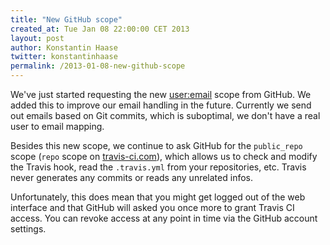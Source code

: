 ```yaml
---
title: "New GitHub scope"
created_at: Tue Jan 08 22:00:00 CET 2013
layout: post
author: Konstantin Haase
twitter: konstantinhaase
permalink: /2013-01-08-new-github-scope
---
```


We've just started requesting the new [user:email](http://developer.github.com/changes/2013-01-08-new-user-scopes/) scope from GitHub. We added this to improve our email handling in the future. Currently we send out emails based on Git commits, which is suboptimal, we don't have a real user to email mapping.

Besides this new scope, we continue to ask GitHub for the `public_repo` scope (`repo` scope on [travis-ci.com](https://travis-ci.com)), which allows us to check and modify the Travis hook, read the `.travis.yml` from your repositories, etc. Travis never generates any commits or reads any unrelated infos.

Unfortunately, this does mean that you might get logged out of the web interface and that GitHub will asked you once more to grant Travis CI access. You can revoke access at any point in time via the GitHub account settings.
